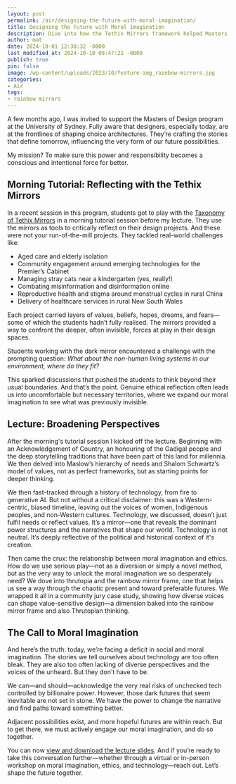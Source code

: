 ```yaml
---
layout: post
permalink: /air/designing-the-future-with-moral-imagination/
title: Designing the Future with Moral Imagination
description: Dive into how the Tethix Mirrors framework helped Masters of Design students reflect and exercise their moral imagination.
author: mat
date: 2024-10-01 12:38:32 -0000
last_modified_at: 2024-10-10 08:47:21 -0000
publish: true
pin: false
image: /wp-content/uploads/2023/10/feature-img_rainbow-mirrors.jpg
categories:
- Air
tags:
- rainbow mirrors
---
```

A few months ago, I was invited to support the Masters of Design program at the University of Sydney. Fully aware that designers, especially today, are at the frontlines of shaping choice architectures. They’re crafting the stories that define tomorrow, influencing the very form of our future possibilities.

My mission? To make sure this power and responsibility becomes a conscious and intentional force for better.  

## Morning Tutorial: Reflecting with the Tethix Mirrors

In a recent session in this program, students got to play with the [Taxonomy of Tethix Mirrors](https://ethos.tethix.co/mirrors/) in a morning tutorial session before my lecture. They use the mirrors as tools to critically reflect on their design projects. And these were not your run-of-the-mill projects. They tackled real-world challenges like:

* Aged care and elderly isolation
* Community engagement around emerging technologies for the Premier’s Cabinet
* Managing stray cats near a kindergarten (yes, really!)
* Combating misinformation and disinformation online
* Reproductive health and stigma around menstrual cycles in rural China
* Delivery of healthcare services in rural New South Wales

Each project carried layers of values, beliefs, hopes, dreams, and fears—some of which the students hadn’t fully realised. The mirrors provided a way to confront the deeper, often invisible, forces at play in their design spaces.

Students working with the dark mirror encountered a challenge with the prompting question: _What about the non-human living systems in our environment, where do they fit?_  
  
This sparked discussions that pushed the students to think beyond their usual boundaries. And that’s the point. Genuine ethical reflection often leads us into uncomfortable but necessary territories, where we expand our moral imagination to see what was previously invisible.

## Lecture: Broadening Perspectives

After the morning's tutorial session I kicked off the lecture. Beginning with an Acknowledgement of Country, an honouring of the Gadigal people and the deep storytelling traditions that have been part of this land for millennia. We then delved into Maslow’s hierarchy of needs and Shalom Schwartz’s model of values, not as perfect frameworks, but as starting points for deeper thinking.

We then fast-tracked through a history of technology, from fire to generative AI. But not without a critical disclaimer: this was a Western-centric, biased timeline, leaving out the voices of women, Indigenous peoples, and non-Western cultures. Technology, we discussed, doesn’t just fulfil needs or reflect values. It’s a mirror—one that reveals the dominant power structures and the narratives that shape our world. Technology is not neutral. It’s deeply reflective of the political and historical context of it's creation.

Then came the crux: the relationship between moral imagination and ethics. How do we use serious play—not as a diversion or simply a novel method, but as the very way to unlock the moral imagination we so desperately need? We dove into thrutopia and the rainbow mirror frame, one that helps us see a way through the chaotic present and toward preferable futures. We wrapped it all in a community jury case study, showing how diverse voices can shape value-sensitive design—a dimension baked into the rainbow mirror frame and also Thrutopian thinking.

## The Call to Moral Imagination

And here’s the truth: today, we’re facing a deficit in social and moral imagination. The stories we tell ourselves about technology are too often bleak. They are also too often lacking of diverse perspectives and the voices of the unheard. But they don't have to be.  
  
We can—and should—acknowledge the very real risks of unchecked tech controlled by billionaire power. However, those dark futures that seem inevitable are not set in stone. We have the power to change the narrative and find paths toward something better.  
  
Adjacent possibilities exist, and more hopeful futures are within reach. But to get there, we must actively engage our moral imagination, and do so together.

You can now [view and download the lecture slides](/wp-content/uploads/2024/10/Tech-mirrors-and-what-good-looks-like_USYD_0924.pdf). And if you’re ready to take this conversation further—whether through a virtual or in-person workshop on moral imagination, ethics, and technology—reach out. Let’s shape the future together.  
